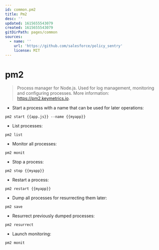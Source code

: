 ```yaml
---
id: common.pm2
title: Pm2
desc: ''
updated: 1615655543079
created: 1615655543079
gitDirPath: pages/common
sources:
  - name: ''
    url: 'https://github.com/salesforce/policy_sentry'
    license: MIT
---
```

# pm2

> Process manager for Node.js.
> Used for log management, monitoring and configuring processes.
> More information: <https://pm2.keymetrics.io>.

- Start a process with a name that can be used for later operations:

`pm2 start {{app.js}} --name {{myapp}}`

- List processes:

`pm2 list`

- Monitor all processes:

`pm2 monit`

- Stop a process:

`pm2 stop {{myapp}}`

- Restart a process:

`pm2 restart {{myapp}}`

- Dump all processes for resurrecting them later:

`pm2 save`

- Resurrect previously dumped processes:

`pm2 resurrect`

- Launch monitoring:

`pm2 monit`

